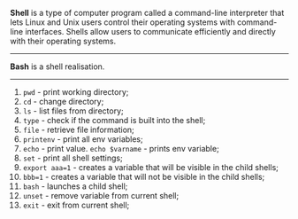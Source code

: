 **Shell** is a type of computer program called a command-line interpreter that lets Linux and Unix users control their operating systems with command-line interfaces. Shells allow users to communicate efficiently and directly with their operating systems. 

---

**Bash** is a shell realisation.

---

1. ```pwd``` - print working directory;
2. ```cd``` - change directory;
3. ```ls``` - list files from directory;
4. ```type``` - check if the command is built into the shell;
5. ```file``` - retrieve file information;
6. ```printenv``` - print all env variables;
7. ```echo``` - print value. ```echo $varname``` - prints env variable;
8. ```set``` - print all shell settings;
9. ```export aaa=1``` - creates a variable that will be visible in the child shells; 
10. ```bbb=1``` - creates a variable that will not be visible in the child shells;
11. ```bash``` - launches a child shell;
12. ```unset``` - remove variable from current shell;
13. ```exit``` - exit from current shell;
